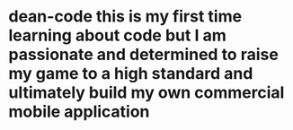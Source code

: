 # dean-code this is my first time learning about code but I am passionate and determined to raise my game to a high standard and ultimately build my own commercial mobile application
